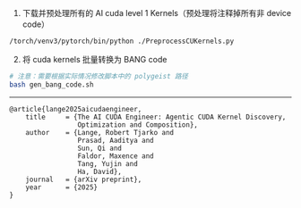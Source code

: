 1. 下载并预处理所有的 AI cuda level 1 Kernels（预处理将注释掉所有非 device code）

```bash
/torch/venv3/pytorch/bin/python ./PreprocessCUKernels.py
```

2. 将 cuda kernels 批量转换为 BANG code

```bash
# 注意：需要根据实际情况修改脚本中的 polygeist 路径
bash gen_bang_code.sh
```

---

```
@article{lange2025aicudaengineer,
    title     = {The AI CUDA Engineer: Agentic CUDA Kernel Discovery,
                 Optimization and Composition},
    author    = {Lange, Robert Tjarko and
                 Prasad, Aaditya and 
                 Sun, Qi and
                 Faldor, Maxence and
                 Tang, Yujin and
                 Ha, David},
    journal   = {arXiv preprint},
    year      = {2025}
}
```